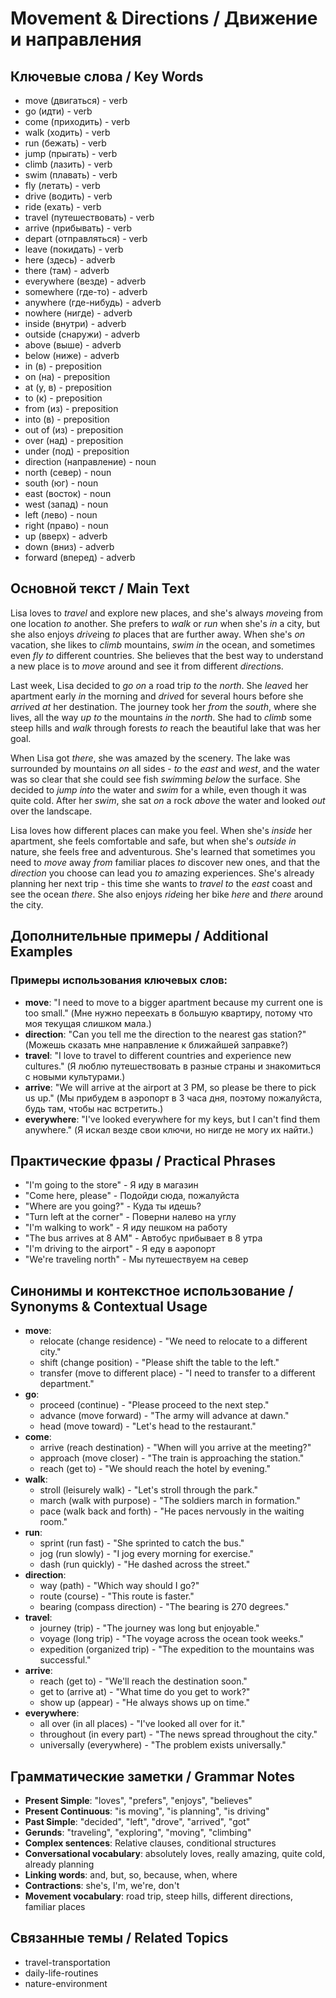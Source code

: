 # Movement & Directions / Движение и направления

## Ключевые слова / Key Words
- move (двигаться) - verb
- go (идти) - verb
- come (приходить) - verb
- walk (ходить) - verb
- run (бежать) - verb
- jump (прыгать) - verb
- climb (лазить) - verb
- swim (плавать) - verb
- fly (летать) - verb
- drive (водить) - verb
- ride (ехать) - verb
- travel (путешествовать) - verb
- arrive (прибывать) - verb
- depart (отправляться) - verb
- leave (покидать) - verb
- here (здесь) - adverb
- there (там) - adverb
- everywhere (везде) - adverb
- somewhere (где-то) - adverb
- anywhere (где-нибудь) - adverb
- nowhere (нигде) - adverb
- inside (внутри) - adverb
- outside (снаружи) - adverb
- above (выше) - adverb
- below (ниже) - adverb
- in (в) - preposition
- on (на) - preposition
- at (у, в) - preposition
- to (к) - preposition
- from (из) - preposition
- into (в) - preposition
- out of (из) - preposition
- over (над) - preposition
- under (под) - preposition
- direction (направление) - noun
- north (север) - noun
- south (юг) - noun
- east (восток) - noun
- west (запад) - noun
- left (лево) - noun
- right (право) - noun
- up (вверх) - adverb
- down (вниз) - adverb
- forward (вперед) - adverb

## Основной текст / Main Text

Lisa loves to *travel* and explore new places, and she's always *move*ing from one location *to* another. She prefers to *walk* or *run* when she's *in* a city, but she also enjoys *drive*ing *to* places that are further away. When she's *on* vacation, she likes to *climb* mountains, *swim* *in* the ocean, and sometimes even *fly* *to* different countries. She believes that the best way to understand a new place is to *move* around and see it from different *direction*s.

Last week, Lisa decided to *go* *on* a road trip *to* the *north*. She *leave*d her apartment early *in* the morning and *drive*d for several hours before she *arrive*d *at* her destination. The journey took her *from* the *south*, where she lives, all the way *up* *to* the mountains *in* the *north*. She had to *climb* some steep hills and *walk* through forests *to* reach the beautiful lake that was her goal.

When Lisa got *there*, she was amazed by the scenery. The lake was surrounded by mountains *on* all sides - *to* the *east* and *west*, and the water was so clear that she could see fish *swim*ming *below* the surface. She decided to *jump* *into* the water and *swim* for a while, even though it was quite cold. After her *swim*, she sat *on* a rock *above* the water and looked *out* over the landscape.

Lisa loves how different places can make you feel. When she's *inside* her apartment, she feels comfortable and safe, but when she's *outside* *in* nature, she feels free and adventurous. She's learned that sometimes you need to *move* away *from* familiar places *to* discover new ones, and that the *direction* you choose can lead you *to* amazing experiences. She's already planning her next trip - this time she wants to *travel* *to* the *east* coast and see the ocean *there*. She also enjoys *ride*ing her bike *here* and *there* around the city.

## Дополнительные примеры / Additional Examples

### Примеры использования ключевых слов:
- **move**: "I need to move to a bigger apartment because my current one is too small." (Мне нужно переехать в большую квартиру, потому что моя текущая слишком мала.)
- **direction**: "Can you tell me the direction to the nearest gas station?" (Можешь сказать мне направление к ближайшей заправке?)
- **travel**: "I love to travel to different countries and experience new cultures." (Я люблю путешествовать в разные страны и знакомиться с новыми культурами.)
- **arrive**: "We will arrive at the airport at 3 PM, so please be there to pick us up." (Мы прибудем в аэропорт в 3 часа дня, поэтому пожалуйста, будь там, чтобы нас встретить.)
- **everywhere**: "I've looked everywhere for my keys, but I can't find them anywhere." (Я искал везде свои ключи, но нигде не могу их найти.)

## Практические фразы / Practical Phrases

- "I'm going to the store" - Я иду в магазин
- "Come here, please" - Подойди сюда, пожалуйста
- "Where are you going?" - Куда ты идешь?
- "Turn left at the corner" - Поверни налево на углу
- "I'm walking to work" - Я иду пешком на работу
- "The bus arrives at 8 AM" - Автобус прибывает в 8 утра
- "I'm driving to the airport" - Я еду в аэропорт
- "We're traveling north" - Мы путешествуем на север

## Синонимы и контекстное использование / Synonyms & Contextual Usage

- **move**: 
  - relocate (change residence) - "We need to relocate to a different city."
  - shift (change position) - "Please shift the table to the left."
  - transfer (move to different place) - "I need to transfer to a different department."
- **go**: 
  - proceed (continue) - "Please proceed to the next step."
  - advance (move forward) - "The army will advance at dawn."
  - head (move toward) - "Let's head to the restaurant."
- **come**: 
  - arrive (reach destination) - "When will you arrive at the meeting?"
  - approach (move closer) - "The train is approaching the station."
  - reach (get to) - "We should reach the hotel by evening."
- **walk**: 
  - stroll (leisurely walk) - "Let's stroll through the park."
  - march (walk with purpose) - "The soldiers march in formation."
  - pace (walk back and forth) - "He paces nervously in the waiting room."
- **run**: 
  - sprint (run fast) - "She sprinted to catch the bus."
  - jog (run slowly) - "I jog every morning for exercise."
  - dash (run quickly) - "He dashed across the street."
- **direction**: 
  - way (path) - "Which way should I go?"
  - route (course) - "This route is faster."
  - bearing (compass direction) - "The bearing is 270 degrees."
- **travel**: 
  - journey (trip) - "The journey was long but enjoyable."
  - voyage (long trip) - "The voyage across the ocean took weeks."
  - expedition (organized trip) - "The expedition to the mountains was successful."
- **arrive**: 
  - reach (get to) - "We'll reach the destination soon."
  - get to (arrive at) - "What time do you get to work?"
  - show up (appear) - "He always shows up on time."
- **everywhere**: 
  - all over (in all places) - "I've looked all over for it."
  - throughout (in every part) - "The news spread throughout the city."
  - universally (everywhere) - "The problem exists universally."

## Грамматические заметки / Grammar Notes

- **Present Simple**: "loves", "prefers", "enjoys", "believes"
- **Present Continuous**: "is moving", "is planning", "is driving"
- **Past Simple**: "decided", "left", "drove", "arrived", "got"
- **Gerunds**: "traveling", "exploring", "moving", "climbing"
- **Complex sentences**: Relative clauses, conditional structures
- **Conversational vocabulary**: absolutely loves, really amazing, quite cold, already planning
- **Linking words**: and, but, so, because, when, where
- **Contractions**: she's, I'm, we're, don't
- **Movement vocabulary**: road trip, steep hills, different directions, familiar places

## Связанные темы / Related Topics

- travel-transportation
- daily-life-routines
- nature-environment

